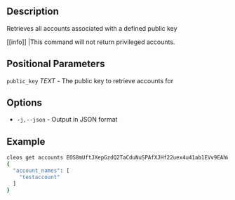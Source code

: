 ## Description
Retrieves all accounts associated with a defined public key

[[info]]
|This command will not return privileged accounts.

## Positional Parameters
`public_key` _TEXT_  - The public key to retrieve accounts for
## Options
- `-j,--json` - Output in JSON format
## Example


```sh
cleos get accounts EOS8mUftJXepGzdQ2TaCduNuSPAfXJHf22uex4u41ab1EVv9EAhWt
{
  "account_names": [
    "testaccount"
  ]
}
```
